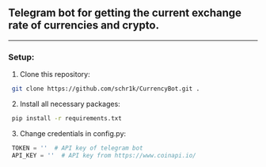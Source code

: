 ## Telegram bot for getting the current exchange rate of currencies and crypto.

---
### Setup:
1. Clone this repository:
``` bash
 git clone https://github.com/schr1k/CurrencyBot.git .
```
2. Install all necessary packages:
``` bash
 pip install -r requirements.txt
```
3. Change credentials in config.py:
``` python
 TOKEN = ''  # API key of telegram bot
 API_KEY = ''  # API key from https://www.coinapi.io/
```
